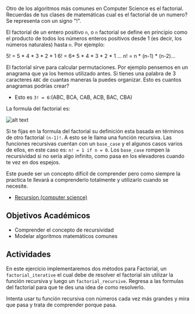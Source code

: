 Otro de los algoritmos más comunes en Computer Science es el factorial. Recuerdas de tus clases de matemáticas cual es el factorial de un numero? Se representa con un signo "!".

El factorial de un entero positivo `n`, o `n` factorial se define en principio como el producto de todos los números enteros positivos desde 1 (es decir, los números naturales) hasta `n`. Por ejemplo:

5! = 5 * 4 * 3 * 2 * 1
6! = 6* 5 * 4 * 3 * 2 * 1
...
n! = n * (n-1) * (n-2)...

El factorial sirve para calcular permutaciones. Por ejemplo pensemos en un anagrama que ya los hemos utilizado antes. Si tienes una palabra de 3 caracteres `ABC` de cuantas maneras la puedes organizar. Esto es cuantos anagramas podrías crear?

- Esto es `3! = 6`:(ABC, BCA, CAB, ACB, BAC, CBA)

La formula del factorial es:

![alt text](http://upload.wikimedia.org/math/d/1/9/d198809e8bde2386224638e0be454243.png "Formula de Factorial")

Si te fijas en la formula del factorial su definición esta basada en términos de otro factorial `(n-1)!`. A esto se le llama una función recursiva. Las funciones recursivas cuentan con un `base_case` y el algunos casos varios de ellos, en este caso es: `n! = 1 if n = 0`. Los `base_case` rompen la recursividad si no sería algo infinito, como pasa en los elevadores cuando te vez en dos espejos.

Este puede ser un concepto difícil de comprender pero como siempre la practica te llevará a comprenderlo totalmente y utilizarlo cuando se necesite.

- [Recursion (computer science)](http://en.wikipedia.org/wiki/Recursion_%28computer_science%29)


## Objetivos Académicos

- Comprender el concepto de recursividad  
- Modelar algoritmos matemáticos comunes  

## Actividades

En este ejercicio implementaremos dos métodos para Factorial, un `factorial_iterative` el cual debe de resolver el factorial sin utilizar la función recursiva y luego un `factorial_recursive`. Regresa a las formulas del factorial para que te des una idea de como resolverlo.

Intenta usar tu función recursiva con números cada vez más grandes y mira que pasa y trata de comprender porque pasa.
